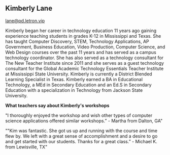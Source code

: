 ## Kimberly Lane

[lane@pd.letron.vip](mailto:lane@pd.letron.vip)

Kimberly began her career in technology education 11 years ago gaining experience teaching students in grades K-12 in Mississippi and Texas. She has taught Computer Discovery, STEM, Technology Applications, AP Government, Business Education, Video Production, Computer Science, and Web Design  courses over the past 11 years and has served as a campus technology coordinator. She has also served as a technology consultant for The New Teacher Institute since 2011 and she serves as a guest technology consultant for the Global Academic Technology Essentials Teacher Institute at Mississippi State University. Kimberly is currently a District Blended Learning Specialist in Texas. Kimberly earned a BA in Educational Technology, a MEd in Secondary Education and an Ed.S in Secondary Education with a specialization in Technology from Jackson State University.

**What teachers say about Kimberly's workshops**

"I thoroughly enjoyed the workshop and wish other types of computer science applications offered similar workshops.” - Martha from Dalton, GA"

""Kim was fantastic. She got us up and running with the course and time flew by. We left with a great sense of accomplishment and a desire to go and get started with our students. Thanks for a great class.” - Michael K. from Lewisville, TX"
